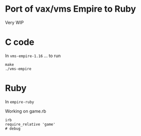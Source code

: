# Port of vax/vms Empire to Ruby

Very WIP

# C code

In `vms-empire-1.16` ... to run

```
make
./vms-empire
```

# Ruby

In  `empire-ruby`

Working on game.rb

```
irb
require_relative 'game'
# debug
```
